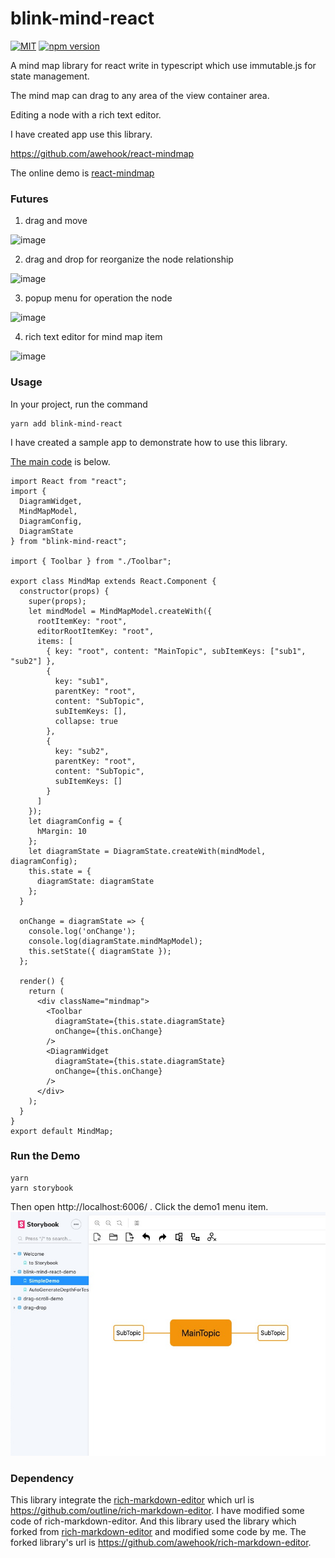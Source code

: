 # blink-mind-react
<a href="https://github.com/awehook/blink-mind-react"><img src="https://img.shields.io/github/license/awehook/blink-mind-react.svg" alt="MIT"/></a>
[![npm version](https://img.shields.io/npm/v/blink-mind-react.svg?style=flat)](https://www.npmjs.com/package/blink-mind-react)

A mind map library for react  write in  typescript which use immutable.js for state management.

The mind map can drag to any area of the view container area. 

Editing a node with a rich text editor.

I have created app use this library.

https://github.com/awehook/react-mindmap

The online demo is [react-mindmap](https://awehook.github.io/react-mindmap/)

### Futures
1. drag and move

![image](https://user-gold-cdn.xitu.io/2019/10/15/16dcfbdc616f94bd?w=1694&h=601&f=gif&s=567577)

2. drag and drop for reorganize the node relationship

![image](https://user-gold-cdn.xitu.io/2019/10/15/16dcfbc1663e9d2d?w=1694&h=601&f=gif&s=291767)

3. popup menu for operation the node

![image](https://user-gold-cdn.xitu.io/2019/10/15/16dcfd8a92afb19e?w=1139&h=550&f=png&s=44095)

4. rich text editor for mind map item

![image](https://user-gold-cdn.xitu.io/2019/10/15/16dcfbba367e7954?w=1593&h=838&f=png&s=91685)

### Usage
In your project, run the command
```
yarn add blink-mind-react
```

I have created a sample app to demonstrate how to use this library.

[The main code](https://github.com/awehook/react-mindmap/blob/master/src/component/MindMap.js) is below.
```
import React from "react";
import {
  DiagramWidget,
  MindMapModel,
  DiagramConfig,
  DiagramState
} from "blink-mind-react";

import { Toolbar } from "./Toolbar";

export class MindMap extends React.Component {
  constructor(props) {
    super(props);
    let mindModel = MindMapModel.createWith({
      rootItemKey: "root",
      editorRootItemKey: "root",
      items: [
        { key: "root", content: "MainTopic", subItemKeys: ["sub1", "sub2"] },
        {
          key: "sub1",
          parentKey: "root",
          content: "SubTopic",
          subItemKeys: [],
          collapse: true
        },
        {
          key: "sub2",
          parentKey: "root",
          content: "SubTopic",
          subItemKeys: []
        }
      ]
    });
    let diagramConfig = {
      hMargin: 10
    };
    let diagramState = DiagramState.createWith(mindModel, diagramConfig);
    this.state = {
      diagramState: diagramState
    };
  }

  onChange = diagramState => {
    console.log('onChange');
    console.log(diagramState.mindMapModel);
    this.setState({ diagramState });
  };

  render() {
    return (
      <div className="mindmap">
        <Toolbar
          diagramState={this.state.diagramState}
          onChange={this.onChange}
        />
        <DiagramWidget
          diagramState={this.state.diagramState}
          onChange={this.onChange}
        />
      </div>
    );
  }
}
export default MindMap;
```

### Run the Demo
```
yarn
yarn storybook
```
Then open http://localhost:6006/ .
Click the demo1 menu item.
![image](./screenshots/open-demo.jpg)



### Dependency

This library integrate the [rich-markdown-editor](https://github.com/outline/rich-markdown-editor) which url is https://github.com/outline/rich-markdown-editor.
I have modified some code of rich-markdown-editor.
And this library used the library which forked from [rich-markdown-editor](https://github.com/outline/rich-markdown-editor) and modified some code by me.
The forked library's url is https://github.com/awehook/rich-markdown-editor.
